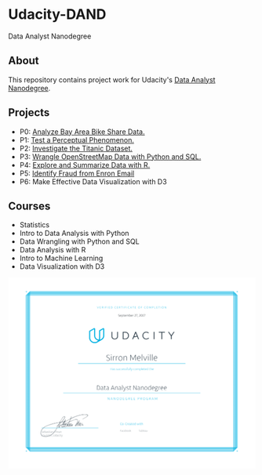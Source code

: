 # Udacity-DAND
Data Analyst Nanodegree


## About
This repository contains project work for Udacity's [Data Analyst Nanodegree](https://www.udacity.com/course/data-analyst-nanodegree--nd002).

## Projects
* P0: [Analyze Bay Area Bike Share Data.](https://github.com/spartansmilez/Udacity-DAND/blob/master/dandp0-bikeshareanalysis/Bay_Area_Bike_Share_Analysis.ipynb)
* P1: [Test a Perceptual Phenomenon.](https://github.com/spartansmilez/Udacity-DAND/blob/master/p1-thescienceofdecisions/stroopeffect.ipynb)
* P2: [Investigate the Titanic Dataset.](https://github.com/spartansmilez/Udacity-DAND/blob/master/p2-titanicanalysis/TitanicDataAnalysis.ipynb)
* P3: [Wrangle OpenStreetMap Data with Python and SQL.](https://github.com/spartansmilez/Udacity-DAND/blob/master/p3-Wrangle%20OSM%20Data/Wrangle%2BOpenStreetMap%2BUsing%2BPython%2Band%2BSQL.pdf)
* P4: [Explore and Summarize Data with R.](http://rpubs.com/sirronmelville/310288)
* P5: [Identify Fraud from Enron Email](https://github.com/spartansmilez/Udacity-DAND/blob/master/p5/Identify%2BFraud%2BFrom%2BEnron%2BEmail.pdf)
* P6: Make Effective Data Visualization with D3


## Courses
* Statistics
* Intro to Data Analysis with Python
* Data Wrangling with Python and SQL
* Data Analysis with R
* Intro to Machine Learning
* Data Visualization with D3

![Udacity Data Analyst Nanodegree Certificate](Certificate.png)
